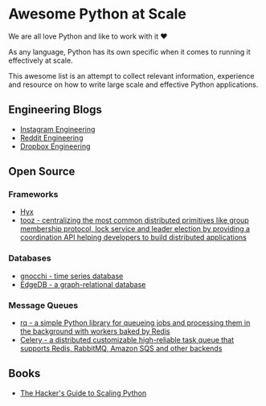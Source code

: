 # Awesome Python at Scale

We are all love Python and like to work with it ❤️

As any language, Python has its own specific when it comes to running it effectively at scale.

This awesome list is an attempt to collect relevant information, 
experience and resource on how to write large scale and effective Python applications. 

## Engineering Blogs

* [Instagram Engineering](https://instagram-engineering.com/)
* [Reddit Engineering](https://www.reddit.com/r/RedditEng/)
* [Dropbox Engineering](https://dropbox.tech/)

## Open Source

### Frameworks

* [Hyx]()
* [tooz - centralizing the most common distributed primitives like group membership protocol, lock service and leader election by providing a coordination API helping developers to build distributed applications](https://github.com/openstack/tooz)

### Databases

* [gnocchi - time series database](https://github.com/gnocchixyz/gnocchi)
* [EdgeDB - a graph-relational database](https://github.com/edgedb/edgedb)

### Message Queues

* [rq - a simple Python library for queueing jobs and processing them in the background with workers baked by Redis](https://github.com/rq/rq)
* [Celery - a distributed customizable high-reliable task queue that supports Redis, RabbitMQ, Amazon SQS and other backends](https://docs.celeryq.dev/en/stable/getting-started/introduction.html)

## Books

* [The Hacker's Guide to Scaling Python](https://scaling-python.com/)
